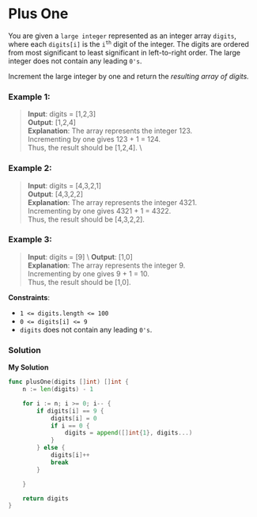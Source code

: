 # Plus One

You are given a `large integer` represented as an integer array `digits`, where each `digits[i]` is the <code>i<sup>th</sup></code> digit of the integer. The digits are ordered from most significant to least significant in left-to-right order. The large integer does not contain any leading `0's`.

Increment the large integer by one and return the *resulting array of digits.*

 

### Example 1:

> **Input**: digits = [1,2,3] \
> **Output**: [1,2,4] \
> **Explanation**: The array represents the integer 123. \
> Incrementing by one gives 123 + 1 = 124. \
> Thus, the result should be [1,2,4]. \

### Example 2:

> **Input**: digits = [4,3,2,1] \
> **Output**: [4,3,2,2] \
> **Explanation**: The array represents the integer 4321. \
> Incrementing by one gives 4321 + 1 = 4322. \
> Thus, the result should be [4,3,2,2].

### Example 3:

> **Input**: digits = [9] \ 
> **Output**: [1,0] \
> **Explanation**: The array represents the integer 9. \
> Incrementing by one gives 9 + 1 = 10. \
> Thus, the result should be [1,0]. 
 

**Constraints**:

* `1 <= digits.length <= 100`
* `0 <= digits[i] <= 9`
* `digits` does not contain any leading `0's`.

### Solution
**My Solution**
```go
func plusOne(digits []int) []int {
	n := len(digits) - 1

	for i := n; i >= 0; i-- {
		if digits[i] == 9 {
			digits[i] = 0
			if i == 0 {
				digits = append([]int{1}, digits...)
			}
		} else {
			digits[i]++
			break
		}

	}

	return digits
}
```